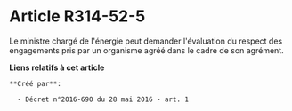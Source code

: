 # Article R314-52-5

Le ministre chargé de l'énergie peut demander l'évaluation du respect des engagements pris par un organisme agréé dans le
cadre de son agrément.

**Liens relatifs à cet article**

	**Créé par**:

	  - Décret n°2016-690 du 28 mai 2016 - art. 1
